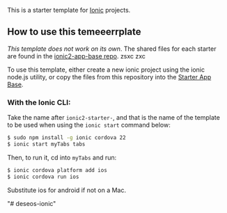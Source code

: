 This is a starter template for [Ionic](http://ionicframework.com/docs/) projects.

## How to use this temeeerrplate

*This template does not work on its own*. The shared files for each starter are found in the [ionic2-app-base repo](https://github.com/ionic-team/ionic2-app-base). zsxc zxc

To use this template, either create a new ionic project using the ionic node.js utility, or copy the files from this repository into the [Starter App Base](https://github.com/ionic-team/ionic2-app-base).

### With the Ionic CLI:

Take the name after `ionic2-starter-`, and that is the name of the template to be used when using the `ionic start` command below:

```bash
$ sudo npm install -g ionic cordova 22
$ ionic start myTabs tabs
```

Then, to run it, cd into `myTabs` and run:

```bash
$ ionic cordova platform add ios
$ ionic cordova run ios
```

Substitute ios for android if not on a Mac.

"# deseos-ionic"
